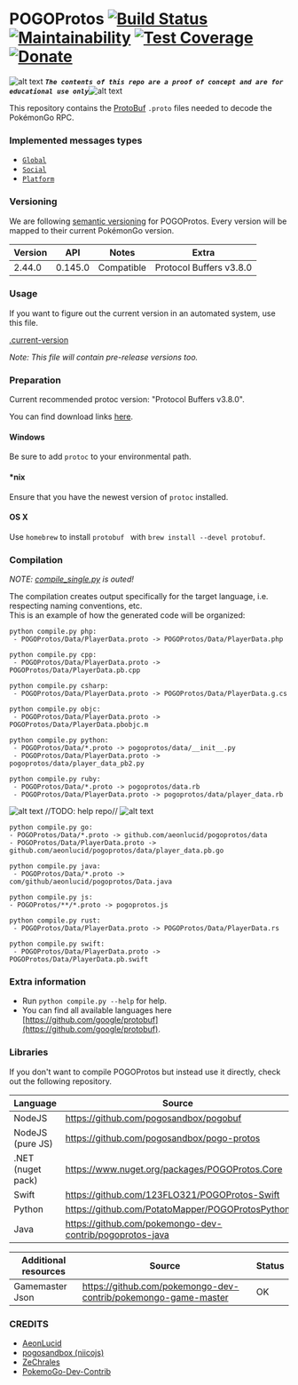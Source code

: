 <!-- define variables -->
[1.1]: http://i.imgur.com/M4fJ65n.png (ATTENTION)

POGOProtos [![Build Status](https://travis-ci.org/Furtif/POGOProtos.svg?branch=master)](https://travis-ci.org/Furtif/POGOProtos) [![Maintainability](https://api.codeclimate.com/v1/badges/f4fbd03daa49a667d1b7/maintainability)](https://codeclimate.com/github/Furtif/POGOProtos/maintainability) [![Test Coverage](https://api.codeclimate.com/v1/badges/f4fbd03daa49a667d1b7/test_coverage)](https://codeclimate.com/github/Furtif/POGOProtos/test_coverage)  [![Donate](https://img.shields.io/badge/Donate-PayPal-green.svg)](https://www.paypal.me/rocketbot)
===================

![alt text][1.1] <strong><em>`The contents of this repo are a proof of concept and are for educational use only`</em></strong>![alt text][1.1]<br/>

This repository contains the [ProtoBuf](https://github.com/google/protobuf) `.proto` files needed to decode the PokémonGo RPC.

### Implemented messages types
 - [``Global``](https://github.com/Furtif/POGOProtos/blob/master/src/POGOProtos/Networking/Requests/RequestType.proto)
 - [``Social``](https://github.com/Furtif/POGOProtos/blob/master/src/POGOProtos/Enums/SocialAction.proto)
 - [``Platform``](https://github.com/Furtif/POGOProtos/blob/master/src/POGOProtos/Networking/Platform/PlatformRequestType.proto) 
   
### Versioning

We are following [semantic versioning](http://semver.org/) for POGOProtos.  Every version will be mapped to their current PokémonGo version.

| Version      | API           | Notes           | Extra                          |
|--------------|---------------|-----------------|--------------------------------|
| 2.44.0       | 0.145.0       | Compatible      |  Protocol Buffers v3.8.0       |

### Usage

If you want to figure out the current version in an automated system, use this file.

[.current-version](https://raw.githubusercontent.com/Furtif/POGOProtos/master/.current-version)

*Note: This file will contain pre-release versions too.*

### Preparation

Current recommended protoc version: "Protocol Buffers v3.8.0".

You can find download links [here](https://github.com/google/protobuf/releases).

#### Windows
Be sure to add `protoc` to your environmental path.

#### *nix
Ensure that you have the newest version of `protoc` installed.

#### OS X
Use `homebrew` to install `protobuf ` with `brew install --devel protobuf`.

### Compilation
*NOTE: [compile_single.py](https://github.com/Furtif/POGOProtos/blob/master/compile_single.py) is outed!*

The compilation creates output specifically for the target language, i.e. respecting naming conventions, etc.  
This is an example of how the generated code will be organized:

```
python compile.py php:
 - POGOProtos/Data/PlayerData.proto -> POGOProtos/Data/PlayerData.php
```
```
python compile.py cpp:
 - POGOProtos/Data/PlayerData.proto -> POGOProtos/Data/PlayerData.pb.cpp
```
```
python compile.py csharp:
 - POGOProtos/Data/PlayerData.proto -> POGOProtos/Data/PlayerData.g.cs
 ```
 ```
 python compile.py objc:
  - POGOProtos/Data/PlayerData.proto -> POGOProtos/Data/PlayerData.pbobjc.m
 ```
 ```
 python compile.py python:
  - POGOProtos/Data/*.proto -> pogoprotos/data/__init__.py
  - POGOProtos/Data/PlayerData.proto -> pogoprotos/data/player_data_pb2.py
 ```
 ```
 python compile.py ruby:
  - POGOProtos/Data/*.proto -> pogoprotos/data.rb
  - POGOProtos/Data/PlayerData.proto -> pogoprotos/data/player_data.rb
 ```
 
![alt text][1.1] //TODO: help repo// ![alt text][1.1] 
  
 ```
python compile.py go:
 - POGOProtos/Data/*.proto -> github.com/aeonlucid/pogoprotos/data
 - POGOProtos/Data/PlayerData.proto -> github.com/aeonlucid/pogoprotos/data/player_data.pb.go
```
```
python compile.py java:
 - POGOProtos/Data/*.proto -> com/github/aeonlucid/pogoprotos/Data.java
 ```
 ```
python compile.py js:
 - POGOProtos/**/*.proto -> pogoprotos.js
``` 
```
python compile.py rust:
 - POGOProtos/Data/PlayerData.proto -> POGOProtos/Data/PlayerData.rs
```
```
python compile.py swift:
 - POGOProtos/Data/PlayerData.proto -> POGOProtos/Data/PlayerData.pb.swift
```

### Extra information

 - Run ```python compile.py --help``` for help.
 - You can find all available languages here [https://github.com/google/protobuf](https://github.com/google/protobuf).

### Libraries

If you don't want to compile POGOProtos but instead use it directly, check out the following repository.

| Language              | Source                                                         | Status |
|-----------------------|----------------------------------------------------------------|--------|
| NodeJS                | https://github.com/pogosandbox/pogobuf                         |  OK    |
| NodeJS (pure JS)      | https://github.com/pogosandbox/pogo-protos                     |  OK    |
| .NET (nuget pack)     | https://www.nuget.org/packages/POGOProtos.Core                 |  OK    |
| Swift                 | https://github.com/123FLO321/POGOProtos-Swift                  |  OK    |
| Python                | https://github.com/PotatoMapper/POGOProtosPython               |  OK    |
| Java                  | https://github.com/pokemongo-dev-contrib/pogoprotos-java       |  OK    |

| Additional resources  | Source                                                         | Status |
|-----------------------|----------------------------------------------------------------|--------|
| Gamemaster Json       | https://github.com/pokemongo-dev-contrib/pokemongo-game-master |  OK    |

### CREDITS

 - [AeonLucid](https://github.com/AeonLucid)
 - [pogosandbox (niicojs)](https://github.com/pogosandbox) 
 - [ZeChrales](https://github.com/ZeChrales)
 - [PokemoGo-Dev-Contrib](https://github.com/pokemongo-dev-contrib)
